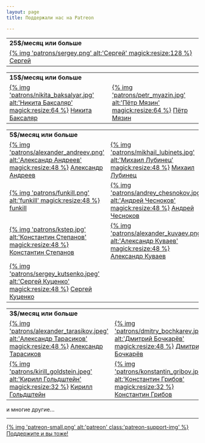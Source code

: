 ```yaml
---
layout: page
title: Поддержали нас на Patreon

---
```


<table class="patrons twenty-five-bucks">
  <tr>
    <td><b>25$/месяц или больше</b></td>
  </tr>
  <tr>
    <td>
      <a href="https://www.patreon.com/user?u=5080611">
      {% img 'patrons/sergey.png' alt:'Сергей' magick:resize:128 %}</a>
      <a href="https://www.patreon.com/user?u=5080611">
      Сергей
      </a>
    </td>
  </tr>
</table>
<table class="patrons fifteen-bucks">
  <tr>
    <td><b>15$/месяц или больше</b></td>
  </tr>
  <tr>
    <td>
      <a href="http://www.twitter.com/nbaksalyar">
      {% img 'patrons/nikita_baksalyar.jpg' alt:'Никита Баксаляр' magick:resize:64 %}</a>
      <a href="http://www.twitter.com/nbaksalyar">
      Никита Баксаляр
      </a>
    </td>
    <td>
      <a href="http://www.twitter.com/petrmyazin">
      {% img 'patrons/petr_myazin.jpg' alt:'Пётр Мязин' magick:resize:64 %}</a>
      <a href="http://www.twitter.com/petrmyazin">
      Пётр Мязин
      </a>
    </td>
  </tr>
</table>
<table class="patrons five-bucks">
  <tr>
    <td><b>5$/месяц или больше</b></td>
  </tr>
  <tr>
    <td>
      <a href="https://www.patreon.com/user?u=6221019">
      {% img 'patrons/alexander_andreev.png' alt:'Александр Андреев' magick:resize:48 %}</a>
      <a href="https://www.patreon.com/user?u=6221019">
      Александр Андреев
      </a>
    </td>
    <td>
      <a href="https://www.patreon.com/user?u=5394421">
      {% img 'patrons/mikhail_lubinets.jpg' alt:'Михаил Лубинец' magick:resize:48 %}</a>
      <a href="https://www.patreon.com/user?u=5394421">
      Михаил Лубинец
      </a>
    </td>
    <td>
      <a href="https://twitter.com/IlyaDruzhinin">
      {% img 'patrons/ilya_druzhinin.jpg' alt:'Илья Дружинин' magick:resize:48 %}</a>
      <a href="https://twitter.com/IlyaDruzhinin">
      Илья Дружинин
      </a>
    </td>
  </tr>
  <tr>
    <td>
      <a href="https://www.patreon.com/user?u=5118380">
      {% img 'patrons/funkill.png' alt:'funkill' magick:resize:48 %}</a>
      <a href="https://www.patreon.com/user?u=5118380">
      funkill
      </a>
    </td>
    <td>
      <a href="https://twitter.com/chessnokov">
      {% img 'patrons/andrey_chesnokov.jpg' alt:'Андрей Чесноков' magick:resize:48 %}</a>
      <a href="https://twitter.com/chessnokov">
      Андрей Чесноков
      </a>
    </td>
    <td>
      <a href="https://twitter.com/ozkriff">
      {% img 'patrons/ozkriff.jpg' alt:'ozkriff' magick:resize:48 %}</a>
      <a href="https://twitter.com/ozkriff">
      ozkriff
      </a>
    </td>
  </tr>
  <tr>
    <td>
      <a href="https://www.patreon.com/kstep">
      {% img 'patrons/kstep.jpg' alt:'Константин Степанов' magick:resize:48 %}</a>
      <a href="https://www.patreon.com/kstep">
      Константин Степанов
      </a>
    </td>
    <td>
      <a href="https://twitter.com/Vinatorul">
      {% img 'patrons/alexander_kuvaev.png' alt:'Александр Куваев' magick:resize:48 %}</a>
      <a href="https://twitter.com/Vinatorul">
      Александр Куваев
      </a>
    </td>
    <td>
      <a href="https://www.patreon.com/user?u=328843">
      {% img 'patrons/evgeny_yakovlev.jpeg' alt:'Евгений Яковлев' magick:resize:48 %}</a>
      <a href="https://www.patreon.com/user?u=328843">
      Евгений Яковлев
      </a>
    </td>
  </tr>
  <tr>
    <td>
      <a href="https://www.patreon.com/user?u=5142542">
      {% img 'patrons/sergey_kutsenko.jpeg' alt:'Сергей Куценко' magick:resize:48 %}</a>
      <a href="https://www.patreon.com/user?u=5142542">
      Сергей Куценко
      </a>
    </td>
  </tr>
</table>
<table class="patrons three-bucks">
  <tr>
    <td><b>3$/месяц или больше</b></td>
  </tr>
  <tr>
    <td>
      <a href="https://www.patreon.com/user?u=5137093">
      {% img 'patrons/alexander_tarasikov.jpeg' alt:'Александр Тарасиков' magick:resize:48 %}</a>
      <a href="https://www.patreon.com/user?u=5137093">
      Александр Тарасиков
      </a>
    </td>
    <td>
      <a href="https://www.patreon.com/user?u=5293047">
      {% img 'patrons/dmitry_bochkarev.jpeg' alt:'Дмитрий Бочкарёв' magick:resize:48 %}</a>
      <a href="https://www.patreon.com/user?u=5293047">
      Дмитрий Бочкарёв
      </a>
    </td>
    <td>
      <a href="https://www.patreon.com/user/?u=849152">
      {% img 'patrons/oleg_schelykalnov.png' alt:'Олег Щелыкалнов' magick:resize:48 %}</a>
      <a href="https://www.patreon.com/user/?u=849152">
      Олег Щелыкалнов
      </a>
    </td>
    <td>
      <a href="https://www.patreon.com/user?u=3754889">
      {% img 'patrons/nick_linker.png' alt:'Nick Linker' magick:resize:48 %}</a> 
      <a href="https://www.patreon.com/user?u=3754889">
      Nick Linker
      </a>
    </td>
  </tr>
  <tr>
    <td>
      <a href="https://www.patreon.com/user?u=5207959">
      {% img 'patrons/kirill_goldstein.jpeg' alt:'Кирилл Гольдштейн' magick:resize:32 %}</a>
      <a href="https://www.patreon.com/user?u=5207959">
      Кирилл Гольдштейн
      </a>
    </td>
    <td>
      <a href="https://twitter.com/grossws">
      {% img 'patrons/konstantin_gribov.jpeg' alt:'Константин Грибов' magick:resize:32 %}</a>
      <a href="https://twitter.com/grossws">
      Константин Грибов
      </a>
    </td>
    <td>
      <a href="https://www.patreon.com/arkada38">
      {% img 'patrons/arkadiy.png' alt:'Аркадий' magick:resize:32 %}</a>
      <a href="https://www.patreon.com/arkada38">
      Аркадий
      </a>
    </td>
  </tr>
</table>

и многие другие...

<hr>

<div class="patreon-support">
    <a href="https://www.patreon.com/mkpankov" target="blank">
        {% img 'patreon-small.png' alt:'patreon' class:'patreon-support-img' %}</a>
    <a href="https://www.patreon.com/mkpankov" target="blank">
        Поддержите и вы тоже!
    </a>
</div>
